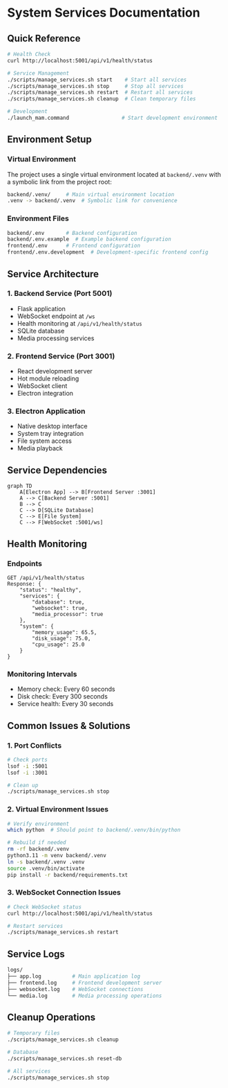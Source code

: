 # System Services Documentation

<!-- 
This document serves as the central reference for all system services.
Each service section includes:
- Configuration options
- Default values
- Monitoring endpoints
- Common issues and solutions
- Quick reference commands
-->

## Quick Reference

```bash
# Health Check
curl http://localhost:5001/api/v1/health/status

# Service Management
./scripts/manage_services.sh start    # Start all services
./scripts/manage_services.sh stop     # Stop all services
./scripts/manage_services.sh restart  # Restart all services
./scripts/manage_services.sh cleanup  # Clean temporary files

# Development
./launch_mam.command                 # Start development environment
```

## Environment Setup

### Virtual Environment
The project uses a single virtual environment located at `backend/.venv` with a symbolic link from the project root:
```bash
backend/.venv/     # Main virtual environment location
.venv -> backend/.venv  # Symbolic link for convenience
```

### Environment Files
```bash
backend/.env       # Backend configuration
backend/.env.example  # Example backend configuration
frontend/.env      # Frontend configuration
frontend/.env.development  # Development-specific frontend config
```

## Service Architecture

### 1. Backend Service (Port 5001)
- Flask application
- WebSocket endpoint at `/ws`
- Health monitoring at `/api/v1/health/status`
- SQLite database
- Media processing services

### 2. Frontend Service (Port 3001)
- React development server
- Hot module reloading
- WebSocket client
- Electron integration

### 3. Electron Application
- Native desktop interface
- System tray integration
- File system access
- Media playback

## Service Dependencies

```mermaid
graph TD
    A[Electron App] --> B[Frontend Server :3001]
    A --> C[Backend Server :5001]
    B --> C
    C --> D[SQLite Database]
    C --> E[File System]
    C --> F[WebSocket :5001/ws]
```

## Health Monitoring

### Endpoints
```http
GET /api/v1/health/status
Response: {
    "status": "healthy",
    "services": {
        "database": true,
        "websocket": true,
        "media_processor": true
    },
    "system": {
        "memory_usage": 65.5,
        "disk_usage": 75.0,
        "cpu_usage": 25.0
    }
}
```

### Monitoring Intervals
- Memory check: Every 60 seconds
- Disk check: Every 300 seconds
- Service health: Every 30 seconds

## Common Issues & Solutions

### 1. Port Conflicts
```bash
# Check ports
lsof -i :5001
lsof -i :3001

# Clean up
./scripts/manage_services.sh stop
```

### 2. Virtual Environment Issues
```bash
# Verify environment
which python  # Should point to backend/.venv/bin/python

# Rebuild if needed
rm -rf backend/.venv
python3.11 -m venv backend/.venv
ln -s backend/.venv .venv
source .venv/bin/activate
pip install -r backend/requirements.txt
```

### 3. WebSocket Connection Issues
```bash
# Check WebSocket status
curl http://localhost:5001/api/v1/health/status

# Restart services
./scripts/manage_services.sh restart
```

## Service Logs

```bash
logs/
├── app.log          # Main application log
├── frontend.log     # Frontend development server
├── websocket.log    # WebSocket connections
└── media.log        # Media processing operations
```

## Cleanup Operations

```bash
# Temporary files
./scripts/manage_services.sh cleanup

# Database
./scripts/manage_services.sh reset-db

# All services
./scripts/manage_services.sh stop
```

<!-- 
Note: This documentation is auto-generated from service configurations
Last updated: 2025-02-03
--> 
